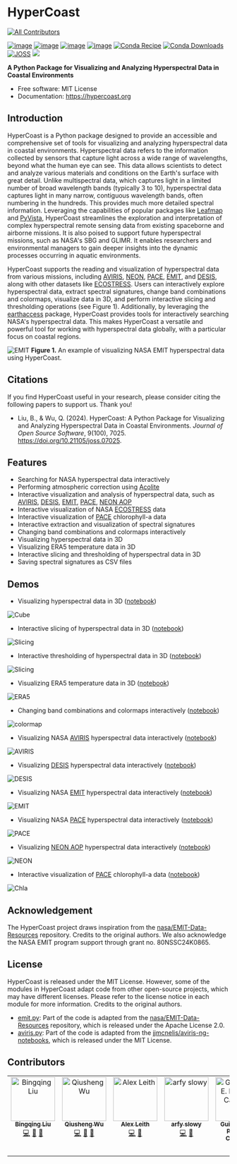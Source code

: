 # HyperCoast

<!-- ALL-CONTRIBUTORS-BADGE:START - Do not remove or modify this section -->

[![All Contributors](https://img.shields.io/badge/all_contributors-6-orange.svg?style=flat-square)](#contributors-)

<!-- ALL-CONTRIBUTORS-BADGE:END -->

[![image](https://colab.research.google.com/assets/colab-badge.svg)](https://colab.research.google.com/github/opengeos/HyperCoast/blob/main)
[![image](https://img.shields.io/pypi/v/HyperCoast.svg)](https://pypi.python.org/pypi/HyperCoast)
[![image](https://static.pepy.tech/badge/hypercoast)](https://pepy.tech/project/hypercoast)
[![image](https://img.shields.io/conda/vn/conda-forge/hypercoast.svg)](https://anaconda.org/conda-forge/hypercoast)
[![Conda Recipe](https://img.shields.io/badge/recipe-hypercoast-green.svg)](https://github.com/conda-forge/hypercoast-feedstock)
[![Conda Downloads](https://img.shields.io/conda/dn/conda-forge/hypercoast.svg)](https://anaconda.org/conda-forge/hypercoast)
[![JOSS](https://joss.theoj.org/papers/10.21105/joss.07025/status.svg)](https://doi.org/10.21105/joss.07025)
![](https://assets.gishub.org/images/hypercoast_logo_600.png)

**A Python Package for Visualizing and Analyzing Hyperspectral Data in Coastal Environments**

-   Free software: MIT License
-   Documentation: <https://hypercoast.org>

## Introduction

HyperCoast is a Python package designed to provide an accessible and comprehensive set of tools for visualizing and analyzing hyperspectral data in coastal environments. Hyperspectral data refers to the information collected by sensors that capture light across a wide range of wavelengths, beyond what the human eye can see. This data allows scientists to detect and analyze various materials and conditions on the Earth's surface with great detail. Unlike multispectral data, which captures light in a limited number of broad wavelength bands (typically 3 to 10), hyperspectral data captures light in many narrow, contiguous wavelength bands, often numbering in the hundreds. This provides much more detailed spectral information. Leveraging the capabilities of popular packages like [Leafmap](https://leafmap.org) and [PyVista](https://pyvista.org), HyperCoast streamlines the exploration and interpretation of complex hyperspectral remote sensing data from existing spaceborne and airborne missions. It is also poised to support future hyperspectral missions, such as NASA's SBG and GLIMR. It enables researchers and environmental managers to gain deeper insights into the dynamic processes occurring in aquatic environments.

HyperCoast supports the reading and visualization of hyperspectral data from various missions, including [AVIRIS](https://aviris.jpl.nasa.gov), [NEON](https://data.neonscience.org/data-products/DP3.30006.001), [PACE](https://pace.gsfc.nasa.gov), [EMIT](https://earth.jpl.nasa.gov/emit), and [DESIS](https://www.earthdata.nasa.gov/s3fs-public/imported/DESIS_TCloud_Mar0421.pdf), along with other datasets like [ECOSTRESS](https://ecostress.jpl.nasa.gov). Users can interactively explore hyperspectral data, extract spectral signatures, change band combinations and colormaps, visualize data in 3D, and perform interactive slicing and thresholding operations (see Figure 1). Additionally, by leveraging the [earthaccess](https://github.com/nsidc/earthaccess) package, HyperCoast provides tools for interactively searching NASA's hyperspectral data. This makes HyperCoast a versatile and powerful tool for working with hyperspectral data globally, with a particular focus on coastal regions.

![EMIT](https://assets.gishub.org/images/EMIT-demo.png)
**Figure 1.** An example of visualizing NASA EMIT hyperspectral data using HyperCoast.

## Citations

If you find HyperCoast useful in your research, please consider citing the following papers to support us. Thank you!

-   Liu, B., & Wu, Q. (2024). HyperCoast: A Python Package for Visualizing and Analyzing Hyperspectral Data in Coastal Environments. _Journal of Open Source Software_, 9(100), 7025. <https://doi.org/10.21105/joss.07025>.

## Features

-   Searching for NASA hyperspectral data interactively
-   Performing atmospheric correction using [Acolite](https://github.com/acolite/acolite)
-   Interactive visualization and analysis of hyperspectral data, such as [AVIRIS](https://aviris.jpl.nasa.gov), [DESIS](https://www.earthdata.nasa.gov/s3fs-public/imported/DESIS_TCloud_Mar0421.pdf), [EMIT](https://earth.jpl.nasa.gov/emit), [PACE](https://pace.gsfc.nasa.gov), [NEON AOP](https://data.neonscience.org/data-products/DP3.30006.001)
-   Interactive visualization of NASA [ECOSTRESS](https://ecostress.jpl.nasa.gov) data
-   Interactive visualization of [PACE](https://pace.gsfc.nasa.gov) chlorophyll-a data
-   Interactive extraction and visualization of spectral signatures
-   Changing band combinations and colormaps interactively
-   Visualizing hyperspectral data in 3D
-   Visualizing ERA5 temperature data in 3D
-   Interactive slicing and thresholding of hyperspectral data in 3D
-   Saving spectral signatures as CSV files

## Demos

-   Visualizing hyperspectral data in 3D ([notebook](https://hypercoast.org/examples/image_cube))

![Cube](https://i.imgur.com/NNId1Zz.gif)

-   Interactive slicing of hyperspectral data in 3D ([notebook](https://hypercoast.org/examples/image_slicing))

![Slicing](https://i.imgur.com/msK1liO.gif)

-   Interactive thresholding of hyperspectral data in 3D ([notebook](https://hypercoast.org/examples/image_slicing))

![Slicing](https://i.imgur.com/TPd20Tn.gif)

-   Visualizing ERA5 temperature data in 3D ([notebook](https://hypercoast.org/examples/temperature))

![ERA5](https://i.imgur.com/qaKkmKX.gif)

-   Changing band combinations and colormaps interactively ([notebook](https://hypercoast.org/examples/neon))

![colormap](https://i.imgur.com/jYItN4D.gif)

-   Visualizing NASA [AVIRIS](https://aviris.jpl.nasa.gov) hyperspectral data interactively ([notebook](https://hypercoast.org/examples/aviris))

![AVIRIS](https://i.imgur.com/RdegGqx.gif)

-   Visualizing [DESIS](https://www.earthdata.nasa.gov/s3fs-public/imported/DESIS_TCloud_Mar0421.pdf) hyperspectral data interactively ([notebook](https://hypercoast.org/examples/desis))

![DESIS](https://i.imgur.com/PkwOPN5.gif)

-   Visualizing NASA [EMIT](https://earth.jpl.nasa.gov/emit) hyperspectral data interactively ([notebook](https://hypercoast.org/examples/emit))

![EMIT](https://i.imgur.com/zeyABMq.gif)

-   Visualizing NASA [PACE](https://pace.gsfc.nasa.gov) hyperspectral data interactively ([notebook](https://hypercoast.org/examples/pace))

![PACE](https://i.imgur.com/HBMjW6o.gif)

-   Visualizing [NEON AOP](https://data.neonscience.org/data-products/DP3.30006.001) hyperspectral data interactively ([notebook](https://hypercoast.org/examples/neon))

![NEON](https://i.imgur.com/CNP8E3y.gif)

-   Interactive visualization of [PACE](https://pace.gsfc.nasa.gov) chlorophyll-a data ([notebook](https://hypercoast.org/examples/chlorophyll_a))

![Chla](https://i.imgur.com/6hP6OFD.png)

## Acknowledgement

The HyperCoast project draws inspiration from the [nasa/EMIT-Data-Resources](https://github.com/nasa/EMIT-Data-Resources) repository. Credits to the original authors. We also acknowledge the NASA EMIT program support through grant no. 80NSSC24K0865.

## License

HyperCoast is released under the MIT License. However, some of the modules in HyperCoast adapt code from other open-source projects, which may have different licenses. Please refer to the license notice in each module for more information. Credits to the original authors.

-   [emit.py](https://github.com/opengeos/HyperCoast/blob/main/hypercoast/emit.py): Part of the code is adapted from the [nasa/EMIT-Data-Resources](https://github.com/nasa/EMIT-Data-Resources) repository, which is released under the Apache License 2.0.
-   [aviris.py](https://github.com/opengeos/HyperCoast/blob/main/hypercoast/aviris.py): Part of the code is adapted from the [jjmcnelis/aviris-ng-notebooks](https://github.com/jjmcnelis/aviris-ng-notebooks), which is released under the MIT License.

## Contributors

<!-- ALL-CONTRIBUTORS-LIST:START - Do not remove or modify this section -->
<!-- prettier-ignore-start -->
<!-- markdownlint-disable -->
<table>
  <tbody>
    <tr>
      <td align="center" valign="top" width="14.28%"><a href="https://github.com/bingqing-liu"><img src="https://avatars.githubusercontent.com/u/123585527?v=4?s=100" width="100px;" alt="Bingqing Liu"/><br /><sub><b>Bingqing Liu</b></sub></a><br /><a href="https://github.com/opengeos/HyperCoast/commits?author=bingqing-liu" title="Code">💻</a> <a href="#design-bingqing-liu" title="Design">🎨</a> <a href="#ideas-bingqing-liu" title="Ideas, Planning, & Feedback">🤔</a></td>
      <td align="center" valign="top" width="14.28%"><a href="https://gishub.org"><img src="https://avatars.githubusercontent.com/u/5016453?v=4?s=100" width="100px;" alt="Qiusheng Wu"/><br /><sub><b>Qiusheng Wu</b></sub></a><br /><a href="https://github.com/opengeos/HyperCoast/commits?author=giswqs" title="Code">💻</a> <a href="#design-giswqs" title="Design">🎨</a> <a href="#maintenance-giswqs" title="Maintenance">🚧</a></td>
      <td align="center" valign="top" width="14.28%"><a href="https://auspatious.com"><img src="https://avatars.githubusercontent.com/u/3445853?v=4?s=100" width="100px;" alt="Alex Leith"/><br /><sub><b>Alex Leith</b></sub></a><br /><a href="https://github.com/opengeos/HyperCoast/commits?author=alexgleith" title="Code">💻</a> <a href="https://github.com/opengeos/HyperCoast/pulls?q=is%3Apr+reviewed-by%3Aalexgleith" title="Reviewed Pull Requests">👀</a></td>
      <td align="center" valign="top" width="14.28%"><a href="https://slowy-portofolio-website.vercel.app/"><img src="https://avatars.githubusercontent.com/u/40540262?v=4?s=100" width="100px;" alt="arfy slowy"/><br /><sub><b>arfy slowy</b></sub></a><br /><a href="https://github.com/opengeos/HyperCoast/commits?author=slowy07" title="Code">💻</a> <a href="#maintenance-slowy07" title="Maintenance">🚧</a></td>
      <td align="center" valign="top" width="14.28%"><a href="http://tucson.ars.ag.gov"><img src="https://avatars.githubusercontent.com/u/20215136?v=4?s=100" width="100px;" alt="Guillermo E. Ponce-Campos"/><br /><sub><b>Guillermo E. Ponce-Campos</b></sub></a><br /><a href="https://github.com/opengeos/HyperCoast/commits?author=gponce-ars" title="Code">💻</a> <a href="https://github.com/opengeos/HyperCoast/issues?q=author%3Agponce-ars" title="Bug reports">🐛</a></td>
      <td align="center" valign="top" width="14.28%"><a href="https://www.hereon.de"><img src="https://avatars.githubusercontent.com/u/2676409?v=4?s=100" width="100px;" alt="Carsten Lemmen"/><br /><sub><b>Carsten Lemmen</b></sub></a><br /><a href="https://github.com/opengeos/HyperCoast/pulls?q=is%3Apr+reviewed-by%3Aplatipodium" title="Reviewed Pull Requests">👀</a></td>
    </tr>
  </tbody>
</table>

<!-- markdownlint-restore -->
<!-- prettier-ignore-end -->

<!-- ALL-CONTRIBUTORS-LIST:END -->
<!-- prettier-ignore-start -->
<!-- markdownlint-disable -->

<!-- markdownlint-restore -->
<!-- prettier-ignore-end -->

<!-- ALL-CONTRIBUTORS-LIST:END -->
